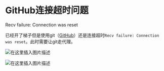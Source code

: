 # GitHub连接超时问题

Recv failure: Connection was reset

已经开了梯子但是使用git（[GitHub](https://so.csdn.net/so/search?q=GitHub&spm=1001.2101.3001.7020)）还是连接超时`Recv failure: Connection was reset`。此时需要让git走代理。

![在这里插入图片描述](https://testingcf.jsdelivr.net/gh/Jokerealm/MyPic@img/img/ccc1f96e8f81f48ff39a9b1783c63d4b.png)

![在这里插入图片描述](https://testingcf.jsdelivr.net/gh/Jokerealm/MyPic@img/img/117eea93b8053e2899a64d285e525eb9.png)